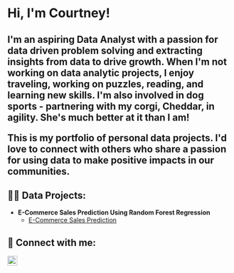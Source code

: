 <h1>Hi, I'm Courtney!</h1>
<h2>I'm an aspiring Data Analyst with a passion for data driven problem solving and extracting insights from data to drive growth. When I'm not working on data analytic projects, I enjoy traveling, working on puzzles, reading, and learning new skills. I'm also involved in dog sports - partnering with my corgi, Cheddar, in agility. She's much better at it than I am!

This is my portfolio of personal data projects. I'd love to connect with others who share a passion for using data to make positive impacts in our communities.</h2>

<h2>👨‍💻 Data Projects:</h2>

- <b>E-Commerce Sales Prediction Using Random Forest Regression</b>
  - [E-Commerce Sales Prediction](https://github.com/cfuller19/cfuller19-e-commerce-sales-prediction)


<h2> 🤳 Connect with me:</h2>

[<img align="left" alt="CourtneyKFuller | LinkedIn" width="22px" src="https://cdn.jsdelivr.net/npm/simple-icons@v3/icons/linkedin.svg" />][linkedin]

[linkedin]: https://linkedin.com/in/courtneykfuller

<!--

Here are some ideas to get you started:

- 🔭 I’m currently working on ...
- 🌱 I’m currently learning ...
- 👯 I’m looking to collaborate on ...
- 🤔 I’m looking for help with ...
- 💬 Ask me about ...
- 📫 How to reach me: ...
- 😄 Pronouns: ...
- ⚡ Fun fact: ...
-->

